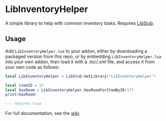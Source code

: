 # LibInventoryHelper

A simple library to help with common inventory tasks. Requires [LibStub](https://www.curseforge.com/wow/addons/libstub).

## Usage

Add `LibInventoryHelper.lua` to your addon, either by downloading a packaged version from this repo, or by embedding `LibInventoryHelper.lua` into your own addon, then load it with a .toc/.xml file, and access it from your own code as follows:
```lua
local LibInventoryHelper = LibStub:GetLibrary("LibInventoryHelper")

local itemID = 17
local hasRoom = LibInventoryHelper.HasRoomForItemByID(17)
print(hasRoom)

--- returns true
```

For full documentation, see the [wiki](https://github.com/Ghostamoose/LibInventoryHelper/wiki).
